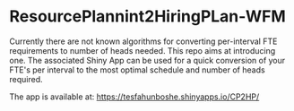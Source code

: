 # ResourcePlannint2HiringPLan-WFM
Currently there are not known algorithms for converting per-interval FTE requirements to number of heads needed. This repo aims at introducing one. The associated Shiny App can be used for a quick conversion of your FTE's per interval to the most optimal schedule and number of heads required. 

The app is available at: https://tesfahunboshe.shinyapps.io/CP2HP/ 
